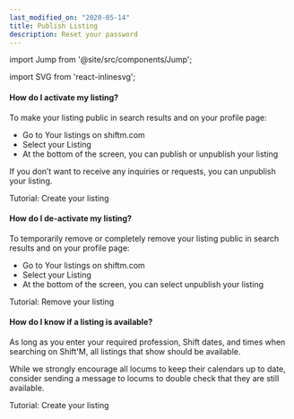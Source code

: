 ```yaml
---
last_modified_on: "2020-05-14"
title: Publish Listing
description: Reset your password
---
```


import Jump from '@site/src/components/Jump';

import SVG from 'react-inlinesvg';

#### How do I activate my listing?
To make your listing public in search results and on your profile page:

* Go to Your listings on shiftm.com
* Select your Listing
* At the bottom of the screen, you can publish or unpublish your listing

If you don’t want to receive any inquiries or requests, you can unpublish your listing.

<Jump to="/guides/advanced/listings/">Tutorial: Create your listing</Jump>

#### How do I de-activate my listing?
To temporarily remove or completely remove your listing public in search results and on your profile page:

* Go to Your listings on shiftm.com
* Select your Listing
* At the bottom of the screen, you can select unpublish your listing

<Jump to="/guides/advanced/remove_listing/">Tutorial: Remove your listing</Jump>


#### How do I know if a listing is available?
As long as you enter your required profession, Shift dates, and times when searching on Shift'M, all listings that show should be available.

While we strongly encourage all locums to keep their calendars up to date, consider sending a message to locums to double check that they are still available.


<Jump to="/guides/advanced/listings/">Tutorial: Create your listing</Jump>
